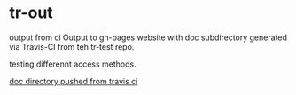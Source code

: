 # tr-out
output from ci
Output to gh-pages website with doc subdirectory generated via Travis-CI from teh tr-test repo.

testing differennt access methods.

 [doc directory pushed from travis ci](doc/index.html)
